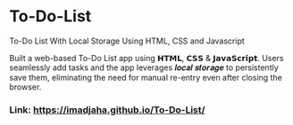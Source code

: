 # To-Do-List
To-Do List With Local Storage Using HTML, CSS and Javascript

Built a web-based To-Do List app using 𝗛𝗧𝗠𝗟, 𝗖𝗦𝗦 & 𝗝𝗮𝘃𝗮𝗦𝗰𝗿𝗶𝗽𝘁. Users seamlessly add tasks and the app leverages 𝒍𝒐𝒄𝒂𝒍 𝒔𝒕𝒐𝒓𝒂𝒈𝒆 to persistently save them, eliminating the need for manual re-entry even after closing the browser.

### Link: https://imadjaha.github.io/To-Do-List/
